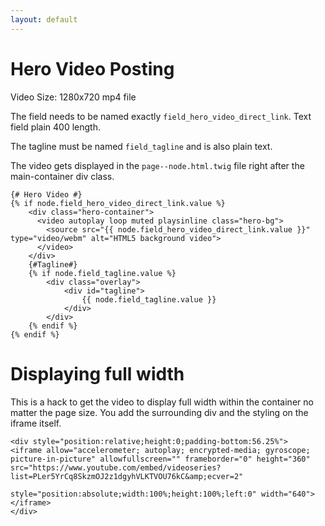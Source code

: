 ```yaml
---
layout: default
---
```


# Hero Video Posting

Video Size: 1280x720 mp4 file

The field needs to be named exactly `field_hero_video_direct_link`. Text field plain 400 length.

The tagline must be named `field_tagline` and is also plain text.

The video gets displayed in the `page--node.html.twig` file right after the main-container div class.

```
{# Hero Video #}
{% if node.field_hero_video_direct_link.value %}
    <div class="hero-container">
      <video autoplay loop muted playsinline class="hero-bg">
        <source src="{{ node.field_hero_video_direct_link.value }}" type="video/webm" alt="HTML5 background video">
      </video>
    </div>
    {#Tagline#}
    {% if node.field_tagline.value %}
        <div class="overlay">
            <div id="tagline">
                {{ node.field_tagline.value }}
            </div>
        </div>
    {% endif %}
{% endif %}
```

# Displaying full width

This is a hack to get the video to display full width within the container no matter the page size. You add the surrounding div and the styling on the iframe itself.

```
<div style="position:relative;height:0;padding-bottom:56.25%">
<iframe allow="accelerometer; autoplay; encrypted-media; gyroscope; picture-in-picture" allowfullscreen="" frameborder="0" height="360" src="https://www.youtube.com/embed/videoseries?list=PLer5YrCq8SkzmOJ2z1dgyhVLKTVOU76kC&amp;ecver=2"

style="position:absolute;width:100%;height:100%;left:0" width="640">
</iframe>
</div>
```
